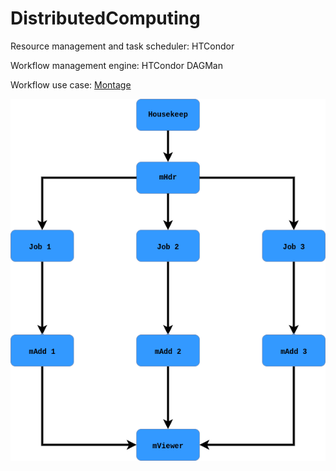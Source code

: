# DistributedComputing

Resource management and task scheduler: HTCondor

Workflow management engine: HTCondor DAGMan

Workflow use case: [Montage](http://montage.ipac.caltech.edu/docs/montagescript.html)

![GitHub Light](Workflow-Diagram.png)
